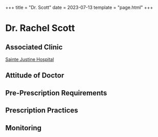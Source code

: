 +++
title = "Dr. Scott"
date = 2023-07-13
template = "page.html"
+++

# Dr. Rachel Scott
## Associated Clinic
[Sainte Justine Hospital](@/blog/clinics/st-justine.md)
## Attitude of Doctor
## Pre-Prescription Requirements
## Prescription Practices
## Monitoring
